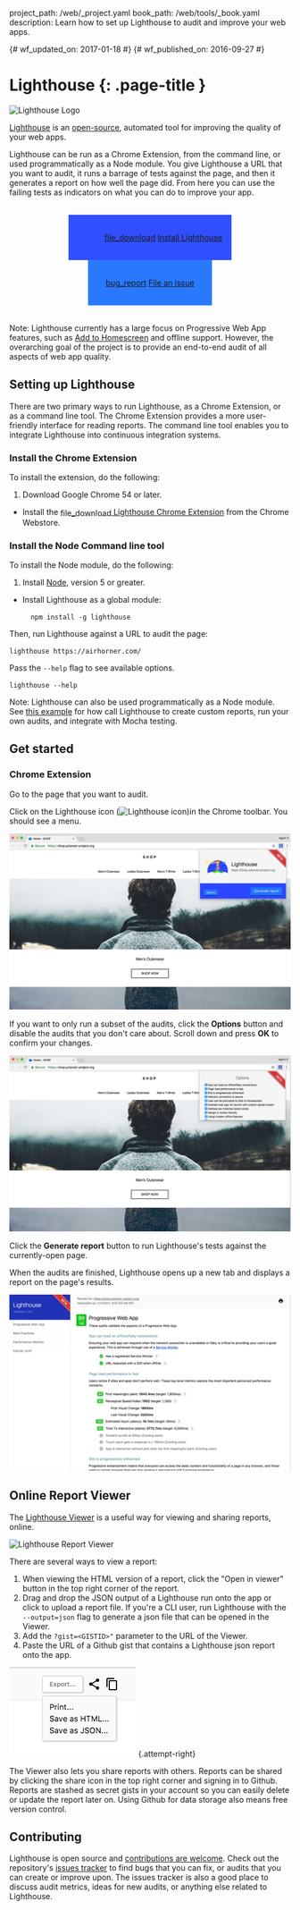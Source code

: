 project_path: /web/_project.yaml
book_path: /web/tools/_book.yaml
description: Learn how to set up Lighthouse to audit and improve your web apps.

{# wf_updated_on: 2017-01-18 #}
{# wf_published_on: 2016-09-27 #}

# Lighthouse {: .page-title }

<img src="/web/progressive-web-apps/images/pwa-lighthouse.png"
      class="lighthouse-logo attempt-right" alt="Lighthouse Logo">

<style>
figure {
  text-align: center;
}
.lighthouse-logo {
  height: 150px;
  width: auto;
}
.lighthouse-install-container .button-primary {
  display: inline-flex;
  justify-content: center;
  align-items: center;
  padding: 32px;
  background-color: #2979ff;
}
.button-primary.lighthouse-install {
  background: url('images/lighthouse-icon-128.png') no-repeat 0 50%;
  background-size: 63px;
  background-color: #304ffe;
  padding: 32px 16px 32px 64px;
}
.lighthouse-install-container .material-icons {
  margin-right: 4px;
  vertical-align: middle;
}
.lighthouse-install-container {
  text-align: center;
  margin: 32px;
}
</style>

[Lighthouse](/web/tools/lighthouse/) is an
[open-source](https://github.com/GoogleChrome/lighthouse),
automated tool for improving the quality of your web apps.

Lighthouse can be run as a Chrome Extension, from the command line, or used
programmatically as a Node module. You give Lighthouse a URL that you
want to audit, it runs a barrage of tests against the page, and then it
generates a report on how well the page did. From here you can use the
failing tests as indicators on what you can do to improve your app.

<p class="lighthouse-install-container">
  <a class="button button-primary lighthouse-install gc-analytics-event"
     data-category="lighthouse" data-action="install" data-label="blipmdconlkpinefehnmjammfjpmpbjk"
     href="https://chrome.google.com/webstore/detail/lighthouse/blipmdconlkpinefehnmjammfjpmpbjk"
     title="Install Lighthouse Chrome Extension" target="_blank">
    <span class="material-icons">file_download</span>
    Install Lighthouse
  </a>
  <a class="button button-primary gc-analytics-event"
     data-category="ligthhouse" data-action="bug"
     href="https://github.com/GoogleChrome/lighthouse/issues/new"
     title="File an issue or feature request" target="_blank">
    <span class="material-icons">bug_report</span>
    File an issue
  </a>
</p>

Note: Lighthouse currently has a large focus on Progressive Web App features,
such as [Add to Homescreen](/web/fundamentals/engage-and-retain/app-install-banners/)
and offline support. However, the overarching goal of the project is to provide
an end-to-end audit of all aspects of web app quality.

## Setting up Lighthouse

There are two primary ways to run Lighthouse, as a Chrome Extension, or as a command
line tool. The Chrome Extension provides a more user-friendly interface for
reading reports. The command line tool enables you to integrate Lighthouse into
continuous integration systems.

### Install the Chrome Extension

To install the extension, do the following:

1. Download Google Chrome 54 or later.
- Install the <a class="gc-analytics-event"
     data-category="crx-install" data-label="lighthouse-install-button"
     href="https://chrome.google.com/webstore/detail/lighthouse/blipmdconlkpinefehnmjammfjpmpbjk"
     title="Install Lighthouse Chrome Extension" target="_blank">
    <span class="material-icons" style="vertical-align:middle">file_download</span>
    Lighthouse Chrome Extension</a> from the Chrome Webstore.

### Install the Node Command line tool

To install the Node module, do the following:

1. Install [Node](https://nodejs.org), version 5 or greater.
- Install Lighthouse as a global module:

        npm install -g lighthouse

Then, run Lighthouse against a URL to audit the page:

    lighthouse https://airhorner.com/

Pass the `--help` flag to see available options.

    lighthouse --help

Note: Lighthouse can also be used programmatically as a Node module. See
[this example][example] for how call Lighthouse to create custom reports, run
your own audits, and integrate with Mocha testing.

## Get started

### Chrome Extension

Go to the page that you want to audit.

Click on the Lighthouse icon (![Lighthouse
icon](images/lighthouse-icon-16.png))in the Chrome toolbar. You should see a menu.

![Lighthouse icon on Chrome Toolbar](images/icon-on-toolbar.jpg)

If you want to only run a subset of the audits, click the **Options** button
and disable the audits that you don't care about. Scroll down and press **OK**
to confirm your changes.

![Lighthouse options menu](images/options.jpg)

Click the **Generate report** button to run Lighthouse's tests against the
currently-open page.

When the audits are finished, Lighthouse opens up a new tab and displays a
report on the page's results.

![Lighthouse report](images/report.jpg)

## Online Report Viewer

The [Lighthouse Viewer](https://googlechrome.github.io/lighthouse/viewer/) is
a useful way for viewing and sharing reports, online.

![Lighthouse Report Viewer](/web/updates/images/2016/12/lighthouse-dbw/viewer.png)

There are several ways to view a report:

1. When viewing the HTML version of a report, click the "Open in viewer" button
in the top right corner of the report.
2.  Drag and drop the JSON output of a Lighthouse run onto the app or click to
upload a report file. If you're a CLI user, run Lighthouse with the `--output=json` flag to
generate a json file that can be opened in the Viewer.
3. Add the `?gist=<GISTID>"` parameter to the URL of the Viewer.
4. Paste the URL of a Github gist that contains a Lighthouse json report onto the app.

![Export or share options](images/viewer_icons.png)
{.attempt-right}

The Viewer also lets you share reports with others. Reports can be shared
by clicking the share icon in the top right corner and signing in to Github.
Reports are stashed as secret gists in your account so you can easily delete or
update the report later on. Using Github for data storage also means free
version control.

## Contributing

Lighthouse is open source and [contributions are welcome](https://github.com/GoogleChrome/lighthouse/blob/master/CONTRIBUTING.md). Check out the
repository's [issues tracker](https://github.com/GoogleChrome/lighthouse/issues)
to find bugs that you can fix, or audits that you can create or improve upon.
The issues tracker is also a good place to discuss audit metrics, ideas for
new audits, or anything else related to Lighthouse.

[example]: https://github.com/justinribeiro/lighthouse-mocha-example/blob/master/test/lighthouse-tests.js